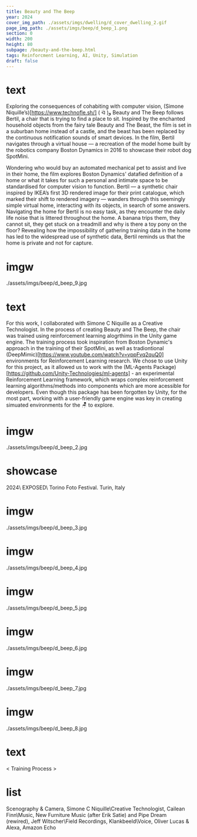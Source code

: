 ```yaml
---
title: Beauty and The Beep
year: 2024
cover_img_path: ./assets/imgs/dwelling/d_cover_dwelling_2.gif
page_img_path: ./assets/imgs/beep/d_beep_1.png
section: 0
width: 200
height: 80
subpage: /beauty-and-the-beep.html
tags: Reinforcment Learning, AI, Unity, Simulation
draft: false
---
```

# text
Exploring the consequences of cohabiting with computer vision, (Simone Niquille’s)[https://www.technofle.sh/] ( ᐛ )و Beauty and The Beep follows Bertil, a chair that is trying to find a place to sit. Inspired by the enchanted household objects from the fairy tale Beauty and The Beast, the film is set in a suburban home instead of a castle, and the beast has been replaced by the continuous notification sounds of smart devices. In the film, Bertil navigates through a virtual house — a recreation of the model home built by the robotics company Boston Dynamics in 2016 to showcase their robot dog SpotMini.

Wondering who would buy an automated mechanical pet to assist and live in their home, the film explores Boston Dynamics' datafied definition of a home or what it takes for such a personal and intimate space to be standardised for computer vision to function. Bertil — a synthetic chair inspired by IKEA’s first 3D rendered image for their print catalogue, which marked their shift to rendered imagery — wanders through this seemingly simple virtual home, interacting with its objects, in search of some answers. Navigating the home for Bertil is no easy task, as they encounter the daily life noise that is littered throughout the home. A banana trips them, they cannot sit, they get stuck on a treadmill and why is there a toy pony on the floor? Revealing how the impossibility of gathering training data in the home has led to the widespread use of synthetic data, Bertil reminds us that the home is private and not for capture.
# imgw
./assets/imgs/beep/d_beep_9.jpg
# text
For this work, I collaborated with Simone C Niquille as a Creative Technologist. In the process of creating Beauty and The Beep, the chair was trained using reinforcement learning alogrthims in the Unity game engine. The training process took inspiration from Boston Dynamic's approach in the training of their SpotMini, as well as tradiontional (DeepMimic)[https://www.youtube.com/watch?v=vppFvq2quQ0] environments for Reinforcement Learning research. We chose to use Unity for this project, as it allowed us to work with the (ML-Agents Package)[https://github.com/Unity-Technologies/ml-agents] - an experimental Reinforcement Learning framework, which wraps complex reinforcement learning algorithms/methods into components which are more acessible for developers. Even though this package has been forgotten by Unity, for the most part, working with a user-friendly game engine was key in creating simuated environments for the 🪑 to explore. 
# imgw
./assets/imgs/beep/d_beep_2.jpg
# showcase
2024\ EXPOSED\ Torino Foto Festival. Turin, Italy
# imgw
./assets/imgs/beep/d_beep_3.jpg
# imgw
./assets/imgs/beep/d_beep_4.jpg
# imgw
./assets/imgs/beep/d_beep_5.jpg
# imgw
./assets/imgs/beep/d_beep_6.jpg
# imgw
./assets/imgs/beep/d_beep_7.jpg
# imgw
./assets/imgs/beep/d_beep_8.jpg

# text
< Training Process >

# list
Scenography & Camera, Simone C Niquille\Creative Technologist, Cailean Finn\Music, New Furniture Music (after Erik Satie) and Pipe Dream (rewired), Jeff Witscher\Field Recordings, Klankbeeld\Voice, Oliver Lucas & Alexa, Amazon Echo
